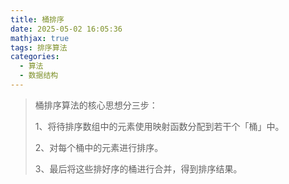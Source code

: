```yaml
---
title: 桶排序
date: 2025-05-02 16:05:36
mathjax: true
tags: 排序算法
categories: 
  - 算法
  - 数据结构
---
```

> 桶排序算法的核心思想分三步：
> 
> 1、将待排序数组中的元素使用映射函数分配到若干个「桶」中。
> 
> 2、对每个桶中的元素进行排序。
> 
> 3、最后将这些排好序的桶进行合并，得到排序结果。
